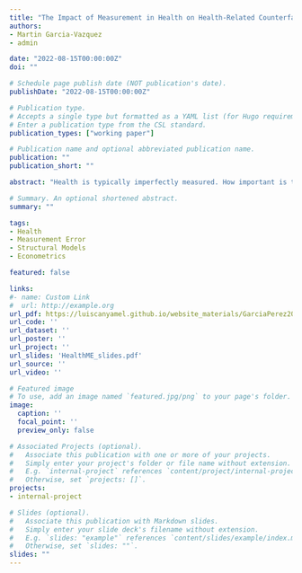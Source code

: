 ```yaml
---
title: "The Impact of Measurement in Health on Health-Related Counterfactuals"
authors:
- Martin Garcia-Vazquez
- admin

date: "2022-08-15T00:00:00Z"
doi: ""

# Schedule page publish date (NOT publication's date).
publishDate: "2022-08-15T00:00:00Z"

# Publication type.
# Accepts a single type but formatted as a YAML list (for Hugo requirements).
# Enter a publication type from the CSL standard.
publication_types: ["working paper"]

# Publication name and optional abbreviated publication name.
publication: ""
publication_short: ""

abstract: "Health is typically imperfectly measured. How important is this imperfect ob- servability to evaluate the costs of bad health? We estimate a dynamic, structural life-cycle model of savings and labor supply with health risk under two assump- tions on the observability of health. The first one, which is prevalent in much of the literature, is that health is perfectly observable. The second one is that, while health is not observable, a battery of noisy measures of health is available to the researcher. We find that ignoring measurement error in health leads to substan- tially underestimating both the persistence of health and the time costs of being unhealthy. Ultimately, measurement error has an effect on the estimated lifetime costs of bad health—as measured by labor earnings, hours worked, consumption, and assets—leading to underestimate these by as much as 300%. A key message of our paper is that estimating the lifetime costs of bad health using structural economic models requires researchers to worry about measurement error in health."

# Summary. An optional shortened abstract.
summary: ""

tags:
- Health
- Measurement Error
- Structural Models
- Econometrics

featured: false

links:
#- name: Custom Link
#  url: http://example.org
url_pdf: https://luiscanyamel.github.io/website_materials/GarciaPerez2022.pdf
url_code: ''
url_dataset: ''
url_poster: ''
url_project: ''
url_slides: 'HealthME_slides.pdf'
url_source: ''
url_video: ''

# Featured image
# To use, add an image named `featured.jpg/png` to your page's folder. 
image:
  caption: ''
  focal_point: ''
  preview_only: false

# Associated Projects (optional).
#   Associate this publication with one or more of your projects.
#   Simply enter your project's folder or file name without extension.
#   E.g. `internal-project` references `content/project/internal-project/index.md`.
#   Otherwise, set `projects: []`.
projects:
- internal-project

# Slides (optional).
#   Associate this publication with Markdown slides.
#   Simply enter your slide deck's filename without extension.
#   E.g. `slides: "example"` references `content/slides/example/index.md`.
#   Otherwise, set `slides: ""`.
slides: ""
---
```





